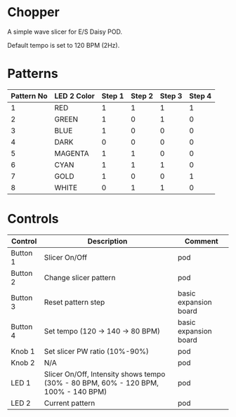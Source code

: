 # Chopper

A simple wave slicer for E/S Daisy POD.

Default tempo is set to 120 BPM (2Hz).

# Patterns

| Pattern No | LED 2 Color | Step 1 | Step 2 | Step 3 | Step 4 |
| --- | --- | --- | --- | --- | --- |
| 1 | RED | 1 | 1 | 1 | 1 |
| 2 | GREEN | 1 | 0 | 1 | 0 |
| 3 | BLUE | 1 | 0 | 0 | 0 |
| 4 | DARK | 0 | 0 | 0 | 0 |
| 5 | MAGENTA | 1 | 1 | 0 | 0 |
| 6 | CYAN | 1 | 1 | 1 | 0 |
| 7 | GOLD | 1 | 0 | 0 | 1 |
| 8 | WHITE | 0 | 1 | 1 | 0 |


# Controls


| Control | Description | Comment |
| --- | --- | --- |
| Button 1 | Slicer On/Off | pod |
| Button 2 | Change slicer pattern | pod |
| Button 3 | Reset pattern step | basic expansion board |
| Button 4 | Set tempo (120 -> 140 -> 80 BPM) | basic expansion board |
| Knob 1 | Set slicer PW ratio (10%-90%) | pod |
| Knob 2 | N/A | pod |
| LED 1 | Slicer On/Off, Intensity shows tempo (30% - 80 BPM, 60% - 120 BPM, 100% - 140 BPM) | pod |
| LED 2 | Current pattern | pod |